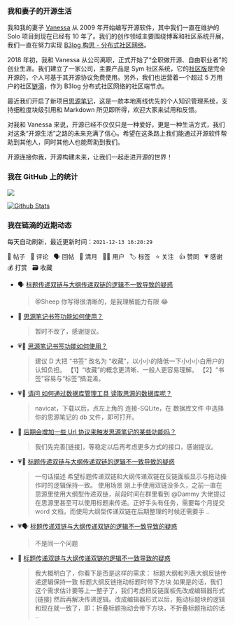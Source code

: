 ### 我和妻子的开源生活

我和我的妻子 [Vanessa](https://github.com/Vanessa219) 从 2009 年开始编写开源软件，其中我们一直在维护的 Solo 项目到现在已经有 10 年了。我们的创作领域主要围绕博客和社区系统开展，我们一直在努力实现 [B3log 构思 - 分布式社区网络](https://ld246.com/article/1546941897596)。

2018 年初，我和 Vanessa 从公司离职，正式开始了“全职做开源、自由职业者”的创业生涯。我们建立了一家公司，主要产品是 Sym 社区系统，它的[社区版](https://github.com/88250/symphony)是完全开源的，个人可基于其开源协议免费使用。另外，我们也运营着一个超过 5 万用户的社区[链滴](https://ld246.com)，作为 B3log 分布式社区网络的社区端节点。

最近我们开启了新项目[思源笔记](https://github.com/siyuan-note/siyuan)，这是一款本地离线优先的个人知识管理系统，支持细粒度块级引用和 Markdown 所见即所得，欢迎大家来试用和反馈。

对我和 Vanessa 来说，开源已经不仅仅只是一种爱好，更是一种生活方式，我们对这条“开源生活”之路的未来充满了信心。希望在这条路上我们能通过开源软件帮助到其他人，同时其他人也能帮助到我们。

开源连接你我，开源构建未来，让我们一起走进开源的世界！

### 我在 GitHub 上的统计

<a title="Hits" target="_blank" href="https://github.com/88250/88250"><img src="https://hits.b3log.org/88250/88250.svg"></a>

[![Github Stats](https://github-readme-stats.vercel.app/api?username=88250&theme=tokyonight&show_icons=true)](https://github.com/88250)

<!--events start -->

### 我在链滴的近期动态

每天自动刷新，最近更新时间：`2021-12-13 16:20:29`

📝 帖子 &nbsp; 💬 评论 &nbsp; 🗣 回帖 &nbsp; 🌙 清月 &nbsp; 👨‍💻 用户 &nbsp; 🏷️ 标签 &nbsp; ⭐️ 关注 &nbsp; 👍 赞同 &nbsp; 💗 感谢 &nbsp; 💰 打赏 &nbsp; 🗃 收藏

* 🗣 [标题传递双链与大纲传递双链的逻辑不一致导致的疑惑](https://ld246.com/article/1639363636372/comment/1639381542891#comments)

  > @Sheep 你写得很清晰的，是我理解能力有限 😂
* 💬 [思源笔记书签功能如何使用？](https://ld246.com/article/1639362245420/comment/1639382782861#comments)

  > 暂时不改了，感谢提议。
* 💗💬 [思源笔记书签功能如何使用？](https://ld246.com/article/1639362245420/comment/1639382331541#comments)

  > 建议 D 大把 “书签” 改名为 “收藏”，以小小的降低一下小小小白用户的认知负担。 【1】“收藏”的概念更清晰、一般人更容易理解。 【2】“书签”容易与“标签”搞混淆。
* 💗💬 [请问 如何通过数据库管理工具 读取思源的数据库呢？](https://ld246.com/article/1639378837648/comment/1639382118110#comments)

  > navicat，下载以后，点左上角的 连接-SQLite，在 数据库文件 中选择你的思源笔记的 db 文件，即可打开。
* 💬 [后期会增加一些 Url 协议来触发思源笔记的某些功能吗？](https://ld246.com/article/1639378133429/comment/1639381697885#comments)

  > 我们先完善[链接]，等稳定以后再考虑更多方式的接口，感谢提议。
* 💗📝 [标题传递双链与大纲传递双链的逻辑不一致导致的疑惑](https://ld246.com/article/1639363636372)

  > 一句话描述 希望标题传递双链和大纲传递双链在反链面板显示与拖动操作时的逻辑保持一致。 使用场景 刚上手使用双链没多久，之前一直在思源里使用大纲型传递双链，前段时间在群里看到 @Dammy 大佬提过在思源里甚至可以使用标题来传递。正好手头有任务，需要每个月提交 word 文档，而使用大纲型传递双链在后期整理的时候还需要手 ..
* 💗🗣 [标题传递双链与大纲传递双链的逻辑不一致导致的疑惑](https://ld246.com/article/1639363636372/comment/1639370052279#comments)

  > 不是同一个问题
* 💬 [标题传递双链与大纲传递双链的逻辑不一致导致的疑惑](https://ld246.com/article/1639363636372/comment/1639381542891#comments)

  > 我大概明白了，你看下是否是这样的需求： 标题大纲和列表大纲反链传递逻辑保持一致 标题大纲反链拖动标题时带下方块 如果是的话，我们这个需求估计要等上一整子了，我们考虑把反链面板先改成编辑器形式 [链接] 然后再解决传递逻辑。改成编辑器形式以后，拖动标题块的逻辑和现在就一致了，即：折叠标题拖动会带下方块，不折叠标题拖动的话 ..


<!--events end -->

